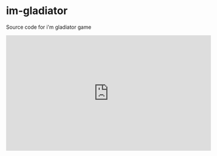 # im-gladiator
Source code for i'm gladiator game
<iframe width="560" height="315" src="https://www.youtube.com/embed/7AKMHQ33FB0" title="YouTube video player" frameborder="0" allow="accelerometer; autoplay; clipboard-write; encrypted-media; gyroscope; picture-in-picture" allowfullscreen></iframe>
